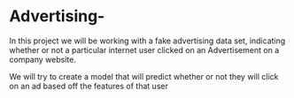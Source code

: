 # Advertising-

In this project we will be working with a fake advertising data set, indicating whether or not a particular internet user clicked on an Advertisement on a company website.

We will try to create a model that will predict whether or not they will click on an ad based off the features of that user
